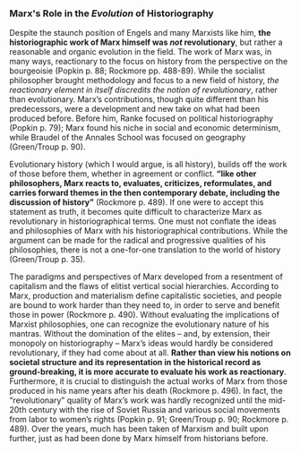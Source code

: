 ### Marx's Role in the _Evolution_ of Historiography

Despite the staunch position of Engels and many Marxists like him, **the historiographic work of Marx himself was _not_ revolutionary**, but rather a reasonable and organic evolution in the field. The work of Marx was, in many ways, reactionary to the focus on history from the perspective on the bourgeoisie (Popkin p. 88; Rockmore pp. 488-89). While the socialist philosopher brought methodology and focus to a new field of history, _the reactionary element in itself discredits the notion of revolutionary_, rather than evolutionary. Marx’s contributions, though quite different than his predecessors, were a development and new take on what had been produced before. Before him, Ranke focused on political historiography (Popkin p. 79); Marx found his niche in social and economic determinism, while Braudel of the Annales School was focused on geography (Green/Troup p. 90).

Evolutionary history (which I would argue, is all history), builds off the work of those before them, whether in agreement or conflict. **“like other philosophers, Marx reacts to, evaluates, criticizes, reformulates, and carries forward themes in the then contemporary debate, including the discussion of history”** (Rockmore p. 489). If one were to accept this statement as truth, it becomes quite difficult to characterize Marx as revolutionary in historiographical terms. One must not conflate the ideas and philosophies of Marx with his historiographical contributions. While the argument can be made for the radical and progressive qualities of his philosophies, there is not a one-for-one translation to the world of history (Green/Troup p. 35).

The paradigms and perspectives of Marx developed from a resentment of capitalism and the flaws of elitist vertical social hierarchies. According to Marx, production and materialism define capitalistic societies, and people are bound to work harder than they need to, in order to serve and benefit those in power (Rockmore p. 490). Without evaluating the implications of Marxist philosophies, one can recognize the evolutionary nature of his mantras. Without the domination of the elites – and, by extension, their monopoly on historiography – Marx’s ideas would hardly be considered revolutionary, if they had come about at all. **Rather than view his notions on societal structure and its representation in the historical record as ground-breaking, it is more accurate to evaluate his work as reactionary**. Furthermore, it is crucial to distinguish the actual works of Marx from those produced in his name years after his death (Rockmore p. 496). In fact, the “revolutionary” quality of Marx’s work was hardly recognized until the mid-20th century with the rise of Soviet Russia and various social movements from labor to women’s rights (Popkin p. 91; Green/Troup p. 90; Rockmore p. 489). Over the years, much has been taken of Marxism and built upon further, just as had been done by Marx himself from historians before.
